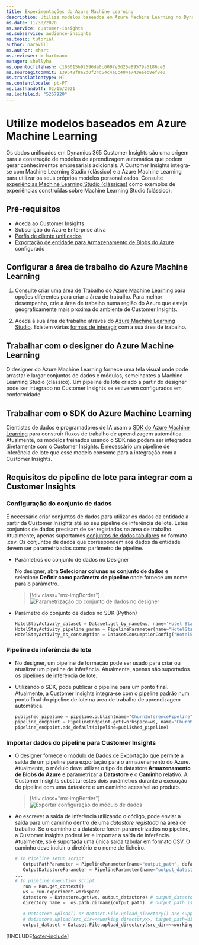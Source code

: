 ```yaml
---
title: Experimentações do Azure Machine Learning
description: Utilize modelos baseados em Azure Machine Learning no Dynamics 365 Customer Insights.
ms.date: 11/30/2020
ms.service: customer-insights
ms.subservice: audience-insights
ms.topic: tutorial
author: naravill
ms.author: mhart
ms.reviewer: m-hartmann
manager: shellyha
ms.openlocfilehash: c166015b92596da0c6097e3d25e89579a5186ce0
ms.sourcegitcommit: 139548f8a2d0f24d54c4a6c404a743eeeb8ef8e0
ms.translationtype: HT
ms.contentlocale: pt-PT
ms.lasthandoff: 02/15/2021
ms.locfileid: "5267920"
---
```

# <a name="use-azure-machine-learning-based-models"></a>Utilize modelos baseados em Azure Machine Learning

Os dados unificados em Dynamics 365 Customer Insights são uma origem para a construção de modelos de aprendizagem automática que podem gerar conhecimentos empresariais adicionais. A Customer Insights integra-se com Machine Learning Studio (clássico) e a Azure Machine Learning para utilizar os seus próprios modelos personalizados. Consulte [experiências Machine Learning Studio (clássicas)](machine-learning-studio-experiments.md) como exemplos de experiências construídas sobre Machine Learning Studio (clássico). 

## <a name="prerequisites"></a>Pré-requisitos

- Aceda ao Customer Insights
- Subscrição do Azure Enterprise ativa
- [Perfis de cliente unificados](data-unification.md)
- [Exportação de entidade para Armazenamento de Blobs do Azure](export-azure-blob-storage.md) configurado

## <a name="set-up-azure-machine-learning-workspace"></a>Configurar a área de trabalho do Azure Machine Learning

1. Consulte [criar uma área de Trabalho do Azure Machine Learning](https://docs.microsoft.com/azure/machine-learning/concept-workspace#-create-a-workspace) para opções diferentes para criar a área de trabalho. Para melhor desempenho, crie a área de trabalho numa região do Azure que esteja geograficamente mais próxima do ambiente de Customer Insights.

1. Aceda à sua área de trabalho através do [Azure Machine Learning Studio](https://ml.azure.com/). Existem várias [formas de interagir](https://docs.microsoft.com/azure/machine-learning/concept-workspace#tools-for-workspace-interaction) com a sua área de trabalho.

## <a name="work-with-azure-machine-learning-designer"></a>Trabalhar com o designer do Azure Machine Learning

O designer do Azure Machine Learning fornece uma tela visual onde pode arrastar e largar conjuntos de dados e módulos, semelhantes a Machine Learning Studio (clássico). Um pipeline de lote criado a partir do designer pode ser integrado no Customer Insights se estiverem configurados em conformidade. 
   
## <a name="working-with-azure-machine-learning-sdk"></a>Trabalhar com o SDK do Azure Machine Learning

Cientistas de dados e programadores de IA usam o [SDK do Azure Machine Learning](https://docs.microsoft.com/python/api/overview/azure/ml/?view=azure-ml-py&preserve-view=true) para construir fluxos de trabalho de aprendizagem automática. Atualmente, os modelos treinados usando o SDK não podem ser integrados diretamente com o Customer Insights. É necessário um pipeline de inferência de lote que esse modelo consome para a integração com a Customer Insights.

## <a name="batch-pipeline-requirements-to-integrate-with-customer-insights"></a>Requisitos de pipeline de lote para integrar com a Customer Insights

### <a name="dataset-configuration"></a>Configuração do conjunto de dados

É necessário criar conjuntos de dados para utilizar os dados da entidade a partir da Customer Insights até ao seu pipeline de inferência de lote. Estes conjuntos de dados precisam de ser registados na área de trabalho. Atualmente, apenas suportamos [conjuntos de dados tabulares](https://docs.microsoft.com/azure/machine-learning/how-to-create-register-datasets#tabulardataset) no formato .csv. Os conjuntos de dados que correspondem aos dados da entidade devem ser parametrizados como parâmetro de pipeline.
   
* Parâmetros do conjunto de dados no Designer
   
     No designer, abra **Selecionar colunas no conjunto de dados** e selecione **Definir como parâmetro de pipeline** onde fornece um nome para o parâmetro.

     > [!div class="mx-imgBorder"]
     > ![Parametrização do conjunto de dados no designer](media/intelligence-designer-dataset-parameters.png "Parametrização do conjunto de dados no designer")
   
* Parâmetro do conjunto de dados no SDK (Python)
   
   ```python
   HotelStayActivity_dataset = Dataset.get_by_name(ws, name='Hotel Stay Activity Data')
   HotelStayActivity_pipeline_param = PipelineParameter(name="HotelStayActivity_pipeline_param", default_value=HotelStayActivity_dataset)
   HotelStayActivity_ds_consumption = DatasetConsumptionConfig("HotelStayActivity_dataset", HotelStayActivity_pipeline_param)
   ```

### <a name="batch-inference-pipeline"></a>Pipeline de inferência de lote
  
* No designer, um pipeline de formação pode ser usado para criar ou atualizar um pipeline de inferência. Atualmente, apenas são suportados os pipelines de inferência de lote.

* Utilizando o SDK, pode publicar o pipeline para um ponto final. Atualmente, a Customer Insights integra-se com o pipeline padrão num ponto final do pipeline de lote na área de trabalho de aprendizagem automática.
   
   ```python
   published_pipeline = pipeline.publish(name="ChurnInferencePipeline", description="Published Churn Inference pipeline")
   pipeline_endpoint = PipelineEndpoint.get(workspace=ws, name="ChurnPipelineEndpoint") 
   pipeline_endpoint.add_default(pipeline=published_pipeline)
   ```

### <a name="import-pipeline-data-into-customer-insights"></a>Importar dados do pipeline para Customer Insights

* O designer fornece o [módulo de Dados de Exportação](https://docs.microsoft.com/azure/machine-learning/algorithm-module-reference/export-data) que permite a saída de um pipeline para exportação para o armazenamento do Azure. Atualmente, o módulo deve utilizar o tipo de datastore **Armazenamento de Blobs do Azure** e parametrizar a **Datastore** e o **Caminho** relativo. A Customer Insights substitui estes dois parâmetros durante a execução do pipeline com uma datastore e um caminho acessível ao produto.
   > [!div class="mx-imgBorder"]
   > ![Exportar configuração do módulo de dados](media/intelligence-designer-importdata.png "Exportar configuração do módulo de dados")
   
* Ao escrever a saída de inferência utilizando o código, pode enviar a saída para um caminho dentro de uma *datastore registada* na área de trabalho. Se o caminho e a datastore forem parametrizados no pipeline, a Customer insights poderá ler e importar a saída de inferência. Atualmente, só é suportada uma única saída tabular em formato CSV. O caminho deve incluir o diretório e o nome de ficheiro.

   ```python
   # In Pipeline setup script
      OutputPathParameter = PipelineParameter(name="output_path", default_value="HotelChurnOutput/HotelChurnOutput.csv")
      OutputDatastoreParameter = PipelineParameter(name="output_datastore", default_value="workspaceblobstore")
   ...
   # In pipeline execution script
      run = Run.get_context()
      ws = run.experiment.workspace
      datastore = Datastore.get(ws, output_datastore) # output_datastore is parameterized
      directory_name =  os.path.dirname(output_path)  # output_path is parameterized.
      
      # Datastore.upload() or Dataset.File.upload_directory() are supported methods to uplaod the data
      # datastore.upload(src_dir=<<working directory>>, target_path=directory_name, overwrite=False, show_progress=True)
      output_dataset = Dataset.File.upload_directory(src_dir=<<working directory>>, target = (datastore, directory_name)) # Remove trailing "/" from directory_name
   ```


[!INCLUDE[footer-include](../includes/footer-banner.md)]